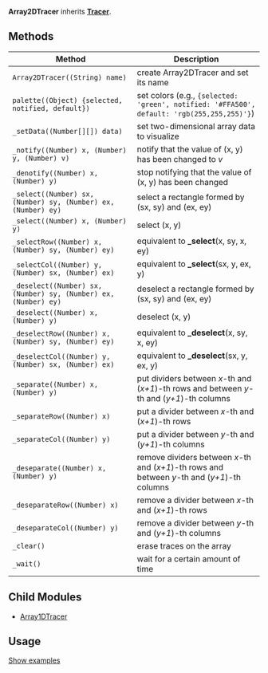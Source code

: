 **Array2DTracer** inherits **[Tracer](Tracer)**.

## Methods

| Method | Description |
|--------|-------------|
| `Array2DTracer((String) name)` | create Array2DTracer and set its name |
| `palette((Object) {selected, notified, default})` | set colors (e.g., `{selected: 'green', notified: '#FFA500', default: 'rgb(255,255,255)'}`) |
| `_setData((Number[][]) data)` | set two-dimensional array data to visualize |
| `_notify((Number) x, (Number) y, (Number) v) ` | notify that the value of (x, y) has been changed to _v_ |
| `_denotify((Number) x, (Number) y) ` | stop notifying that the value of (x, y) has been changed |
| `_select((Number) sx, (Number) sy, (Number) ex, (Number) ey) ` | select a rectangle formed by (sx, sy) and (ex, ey) |
| `_select((Number) x, (Number) y) ` | select (x, y) |
| `_selectRow((Number) x, (Number) sy, (Number) ey) ` | equivalent to **_select**(x, sy, x, ey) |
| `_selectCol((Number) y, (Number) sx, (Number) ex) ` | equivalent to **_select**(sx, y, ex, y) |
| `_deselect((Number) sx, (Number) sy, (Number) ex, (Number) ey) ` | deselect a rectangle formed by (sx, sy) and (ex, ey) |
| `_deselect((Number) x, (Number) y) ` | deselect (x, y) |
| `_deselectRow((Number) x, (Number) sy, (Number) ey) ` | equivalent to **_deselect**(x, sy, x, ey) |
| `_deselectCol((Number) y, (Number) sx, (Number) ex) ` | equivalent to **_deselect**(sx, y, ex, y) |
| `_separate((Number) x, (Number) y) ` | put dividers between _x_-th and (_x+1_)-th rows and between _y_-th and (_y+1_)-th columns |
| `_separateRow((Number) x) ` | put a divider between _x_-th and (_x+1_)-th rows |
| `_separateCol((Number) y) ` | put a divider between _y_-th and (_y+1_)-th columns |
| `_deseparate((Number) x, (Number) y) ` | remove dividers between _x_-th and (_x+1_)-th rows and between _y_-th and (_y+1_)-th columns |
| `_deseparateRow((Number) x) ` | remove a divider between _x_-th and (_x+1_)-th rows |
| `_deseparateCol((Number) y) ` | remove a divider between _y_-th and (_y+1_)-th columns |
| `_clear() ` | erase traces on the array |
| `_wait() ` | wait for a certain amount of time |

## Child Modules

* [Array1DTracer](Array1DTracer)

## Usage
[Show examples](https://github.com/search?utf8=✓&q=Array2DTracer+repo%3Aparkjs814%2FAlgorithmVisualizer+path%3A%2Falgorithm&type=Code&ref=advsearch&l=&l=)